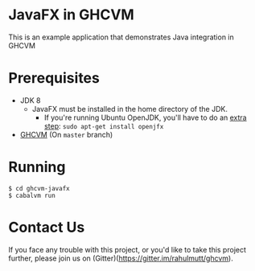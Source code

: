 # JavaFX in GHCVM

This is an example application that demonstrates Java integration in GHCVM

# Prerequisites
- JDK 8
  - JavaFX must be installed in the home directory of the JDK.
    - If you're running Ubuntu OpenJDK, you'll have to do an [extra step](http://stackoverflow.com/questions/34243982/why-is-javafx-is-not-included-in-openjdk-8-on-ubuntu-wily-15-10):
      ```sudo apt-get install openjfx```
- [GHCVM](https://github.com/rahulmutt/ghcvm) (On `master` branch)

# Running
```
$ cd ghcvm-javafx
$ cabalvm run
```

# Contact Us
If you face any trouble with this project, or you'd like to take this project further, please join us on (Gitter)(https://gitter.im/rahulmutt/ghcvm).
